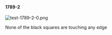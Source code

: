 #### 1789-2
![test-1789-2-0.png](https://github.com/lil-lab/nlvr/raw/master/nlvr/test/images/5/test-1789-2-0.png "test-1789-2-0.png")

None of the black squares are touching any edge